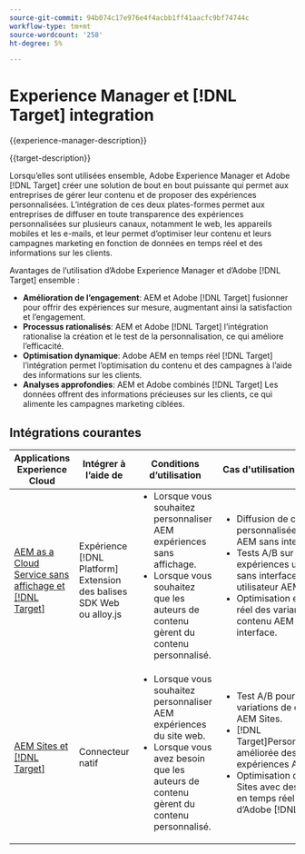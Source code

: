 ```yaml
---
source-git-commit: 94b074c17e976e4f4acbb1ff41aacfc9bf74744c
workflow-type: tm+mt
source-wordcount: '258'
ht-degree: 5%

---
```



# Experience Manager et [!DNL Target] integration

{{experience-manager-description}}

{{target-description}}

Lorsqu’elles sont utilisées ensemble, Adobe Experience Manager et Adobe [!DNL Target] créer une solution de bout en bout puissante qui permet aux entreprises de gérer leur contenu et de proposer des expériences personnalisées. L’intégration de ces deux plates-formes permet aux entreprises de diffuser en toute transparence des expériences personnalisées sur plusieurs canaux, notamment le web, les appareils mobiles et les e-mails, et leur permet d’optimiser leur contenu et leurs campagnes marketing en fonction de données en temps réel et des informations sur les clients.

Avantages de l’utilisation d’Adobe Experience Manager et d’Adobe [!DNL Target] ensemble :

+ **Amélioration de l’engagement**: AEM et Adobe [!DNL Target] fusionner pour offrir des expériences sur mesure, augmentant ainsi la satisfaction et l’engagement.
+ **Processus rationalisés**: AEM et Adobe [!DNL Target] l’intégration rationalise la création et le test de la personnalisation, ce qui améliore l’efficacité.
+ **Optimisation dynamique**: Adobe AEM en temps réel [!DNL Target] l’intégration permet l’optimisation du contenu et des campagnes à l’aide des informations sur les clients.
+ **Analyses approfondies**: AEM et Adobe combinés [!DNL Target] Les données offrent des informations précieuses sur les clients, ce qui alimente les campagnes marketing ciblées.

## Intégrations courantes

<table>
    <thead>
        <tr>
            <th>Applications Experience Cloud</th>
            <th>Intégrer à l’aide de</th>
            <th>Conditions d’utilisation</th>
            <th>Cas d'utilisation courants</th>
        </tr>
    </thead>
    <tbody>
        <tr>
            <td><a href="https://experienceleague.adobe.com/docs/experience-manager-learn/cloud-service/integrations/target.html" target="_blank" rel="noreferrer">AEM as a Cloud Service sans affichage et [!DNL Target]</a></td>
            <td>Expérience [!DNL Platform] Extension des balises SDK Web ou alloy.js</td>
            <td>
              <ul style="margin-top: 0;">
                <li>Lorsque vous souhaitez personnaliser AEM expériences sans affichage.</li>
                <li>Lorsque vous souhaitez que les auteurs de contenu gèrent du contenu personnalisé.</li>
              </ul>
            </td>
            <td>
                <ul style="margin-top: 0;">
                  <li>Diffusion de contenu personnalisée pour les AEM sans interface.</li>
                  <li>Tests A/B sur des expériences utilisateur sans interface utilisateur AEM.</li>
                  <li>Optimisation en temps réel des variantes de contenu AEM sans interface.</li>
                </ul>
            </td>
        </tr>
        <tr>
            <td><a href="https://experienceleague.adobe.com/docs/experience-manager-learn/sites/integrations/target/overview.html?lang=fr" target="_blank" rel="noreferrer">AEM Sites et [!DNL Target]</a></td>
            <td>Connecteur natif</td>
            <td>
                <ul style="margin-top: 0;">
                    <li>Lorsque vous souhaitez personnaliser AEM expériences du site web.</li>
                    <li>Lorsque vous avez besoin que les auteurs de contenu gèrent du contenu personnalisé.</li>
                </ul>
            </td>
            <td>
              <ul style="margin-top: 0;">
                <li>Test A/B pour les variations de contenu AEM Sites.</li>
                <li>[!DNL Target]Personnalisation améliorée des expériences AEM Sites.</li>
                <li>Optimisation d’AEM Sites avec des données en temps réel issues d’Adobe [!DNL Target].</li>
              </ul>
            </td>
        </tr>
    </tbody>          
</table>
